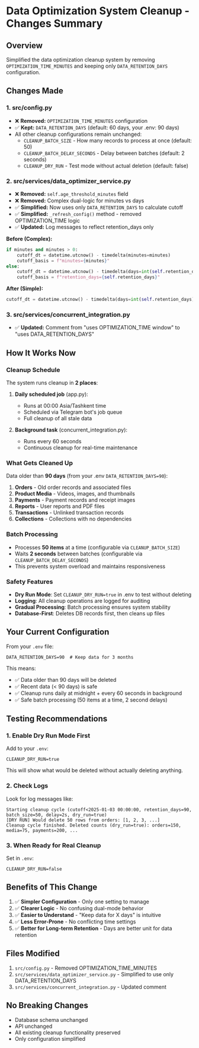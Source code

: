 # Data Optimization System Cleanup - Changes Summary

## Overview

Simplified the data optimization cleanup system by removing `OPTIMIZATION_TIME_MINUTES` and keeping only `DATA_RETENTION_DAYS` configuration.

## Changes Made

### 1. **src/config.py**

- ❌ **Removed:** `OPTIMIZATION_TIME_MINUTES` configuration
- ✅ **Kept:** `DATA_RETENTION_DAYS` (default: 60 days, your .env: 90 days)
- All other cleanup configurations remain unchanged:
  - `CLEANUP_BATCH_SIZE` - How many records to process at once (default: 50)
  - `CLEANUP_BATCH_DELAY_SECONDS` - Delay between batches (default: 2 seconds)
  - `CLEANUP_DRY_RUN` - Test mode without actual deletion (default: false)

### 2. **src/services/data_optimizer_service.py**

- ❌ **Removed:** `self.age_threshold_minutes` field
- ❌ **Removed:** Complex dual-logic for minutes vs days
- ✅ **Simplified:** Now uses only `DATA_RETENTION_DAYS` to calculate cutoff
- ✅ **Simplified:** `_refresh_config()` method - removed OPTIMIZATION_TIME logic
- ✅ **Updated:** Log messages to reflect retention_days only

**Before (Complex):**

```python
if minutes and minutes > 0:
    cutoff_dt = datetime.utcnow() - timedelta(minutes=minutes)
    cutoff_basis = f"minutes={minutes}"
else:
    cutoff_dt = datetime.utcnow() - timedelta(days=int(self.retention_days))
    cutoff_basis = f"retention_days={self.retention_days}"
```

**After (Simple):**

```python
cutoff_dt = datetime.utcnow() - timedelta(days=int(self.retention_days))
```

### 3. **src/services/concurrent_integration.py**

- ✅ **Updated:** Comment from "uses OPTIMIZATION_TIME window" to "uses DATA_RETENTION_DAYS"

## How It Works Now

### Cleanup Schedule

The system runs cleanup in **2 places**:

1. **Daily scheduled job** (app.py):

   - Runs at 00:00 Asia/Tashkent time
   - Scheduled via Telegram bot's job queue
   - Full cleanup of all stale data

2. **Background task** (concurrent_integration.py):
   - Runs every 60 seconds
   - Continuous cleanup for real-time maintenance

### What Gets Cleaned Up

Data older than **90 days** (from your .env `DATA_RETENTION_DAYS=90`):

1. **Orders** - Old order records and associated files
2. **Product Media** - Videos, images, and thumbnails
3. **Payments** - Payment records and receipt images
4. **Reports** - User reports and PDF files
5. **Transactions** - Unlinked transaction records
6. **Collections** - Collections with no dependencies

### Batch Processing

- Processes **50 items** at a time (configurable via `CLEANUP_BATCH_SIZE`)
- Waits **2 seconds** between batches (configurable via `CLEANUP_BATCH_DELAY_SECONDS`)
- This prevents system overload and maintains responsiveness

### Safety Features

- **Dry Run Mode**: Set `CLEANUP_DRY_RUN=true` in .env to test without deleting
- **Logging**: All cleanup operations are logged for auditing
- **Gradual Processing**: Batch processing ensures system stability
- **Database-First**: Deletes DB records first, then cleans up files

## Your Current Configuration

From your `.env` file:

```env
DATA_RETENTION_DAYS=90  # Keep data for 3 months
```

This means:

- ✅ Data older than 90 days will be deleted
- ✅ Recent data (< 90 days) is safe
- ✅ Cleanup runs daily at midnight + every 60 seconds in background
- ✅ Safe batch processing (50 items at a time, 2 second delays)

## Testing Recommendations

### 1. Enable Dry Run Mode First

Add to your `.env`:

```env
CLEANUP_DRY_RUN=true
```

This will show what would be deleted without actually deleting anything.

### 2. Check Logs

Look for log messages like:

```
Starting cleanup cycle (cutoff<2025-01-03 00:00:00, retention_days=90, batch_size=50, delay=2s, dry_run=true)
[DRY RUN] Would delete 50 rows from orders: [1, 2, 3, ...]
Cleanup cycle finished. Deleted counts (dry_run=true): orders=150, media=75, payments=200, ...
```

### 3. When Ready for Real Cleanup

Set in `.env`:

```env
CLEANUP_DRY_RUN=false
```

## Benefits of This Change

1. ✅ **Simpler Configuration** - Only one setting to manage
2. ✅ **Clearer Logic** - No confusing dual-mode behavior
3. ✅ **Easier to Understand** - "Keep data for X days" is intuitive
4. ✅ **Less Error-Prone** - No conflicting time settings
5. ✅ **Better for Long-term Retention** - Days are better unit for data retention

## Files Modified

1. `src/config.py` - Removed OPTIMIZATION_TIME_MINUTES
2. `src/services/data_optimizer_service.py` - Simplified to use only DATA_RETENTION_DAYS
3. `src/services/concurrent_integration.py` - Updated comment

## No Breaking Changes

- Database schema unchanged
- API unchanged
- All existing cleanup functionality preserved
- Only configuration simplified
